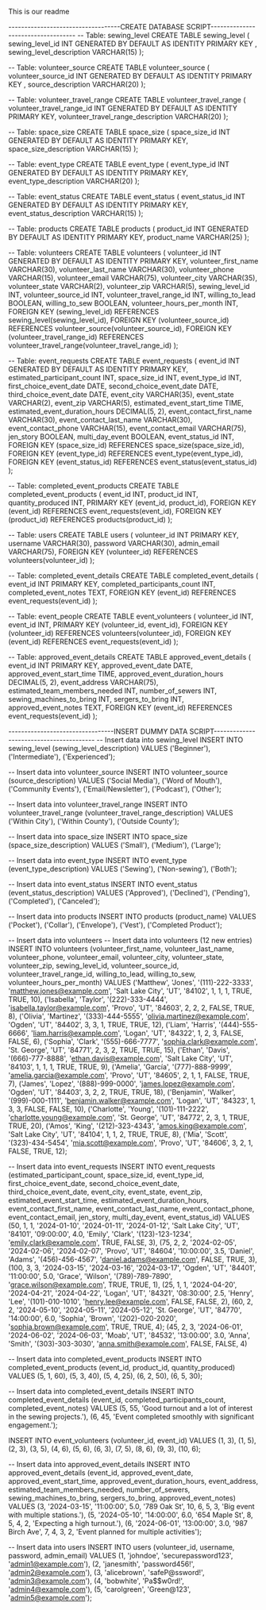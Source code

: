 This is our readme

-----------------------------------CREATE DATABASE SCRIPT-----------------------------------
-- Table: sewing_level
CREATE TABLE sewing_level (
    sewing_level_id INT GENERATED BY DEFAULT AS IDENTITY PRIMARY KEY ,
    sewing_level_description VARCHAR(15)
);

-- Table: volunteer_source
CREATE TABLE volunteer_source (
    volunteer_source_id INT GENERATED BY DEFAULT AS IDENTITY PRIMARY KEY ,
    source_description VARCHAR(20)
);

-- Table: volunteer_travel_range
CREATE TABLE volunteer_travel_range (
    volunteer_travel_range_id INT GENERATED BY DEFAULT AS IDENTITY PRIMARY KEY,
    volunteer_travel_range_description VARCHAR(20)
);

-- Table: space_size
CREATE TABLE space_size (
    space_size_id INT GENERATED BY DEFAULT AS IDENTITY PRIMARY KEY,
    space_size_description VARCHAR(15)
);

-- Table: event_type
CREATE TABLE event_type (
    event_type_id INT GENERATED BY DEFAULT AS IDENTITY PRIMARY KEY,
    event_type_description VARCHAR(20)
);

-- Table: event_status
CREATE TABLE event_status (
    event_status_id INT GENERATED BY DEFAULT AS IDENTITY PRIMARY KEY,
    event_status_description VARCHAR(15)
);

-- Table: products
CREATE TABLE products (
    product_id INT  GENERATED BY DEFAULT AS IDENTITY PRIMARY KEY,
    product_name VARCHAR(25)
);

-- Table: volunteers
CREATE TABLE volunteers (
    volunteer_id INT GENERATED BY DEFAULT AS IDENTITY PRIMARY KEY,
    volunteer_first_name VARCHAR(30),
    volunteer_last_name VARCHAR(30),
    volunteer_phone VARCHAR(15),
    volunteer_email VARCHAR(75),
    volunteer_city VARCHAR(35),
    volunteer_state VARCHAR(2),
    volunteer_zip VARCHAR(5),
    sewing_level_id INT,
    volunteer_source_id INT,
    volunteer_travel_range_id INT,
    willing_to_lead BOOLEAN,
    willing_to_sew BOOLEAN,
    volunteer_hours_per_month INT,
    FOREIGN KEY (sewing_level_id) REFERENCES sewing_level(sewing_level_id),
    FOREIGN KEY (volunteer_source_id) REFERENCES volunteer_source(volunteer_source_id),
    FOREIGN KEY (volunteer_travel_range_id) REFERENCES volunteer_travel_range(volunteer_travel_range_id)
);

-- Table: event_requests
CREATE TABLE event_requests (
    event_id INT GENERATED BY DEFAULT AS IDENTITY PRIMARY KEY,
    estimated_participant_count INT,
    space_size_id INT,
    event_type_id INT,
    first_choice_event_date DATE,
    second_choice_event_date DATE,
    third_choice_event_date DATE,
    event_city VARCHAR(35),
    event_state VARCHAR(2),
    event_zip VARCHAR(5),
    estimated_event_start_time TIME,
    estimated_event_duration_hours DECIMAL(5, 2),
    event_contact_first_name VARCHAR(30),
    event_contact_last_name VARCHAR(30),
    event_contact_phone VARCHAR(15),
    event_contact_email VARCHAR(75),
    jen_story BOOLEAN,
    multi_day_event BOOLEAN,
    event_status_id INT,
    FOREIGN KEY (space_size_id) REFERENCES space_size(space_size_id),
    FOREIGN KEY (event_type_id) REFERENCES event_type(event_type_id),
    FOREIGN KEY (event_status_id) REFERENCES event_status(event_status_id)
);

-- Table: completed_event_products
CREATE TABLE completed_event_products (
    event_id INT,
    product_id INT,
    quantity_produced INT,
    PRIMARY KEY (event_id, product_id),
    FOREIGN KEY (event_id) REFERENCES event_requests(event_id),
    FOREIGN KEY (product_id) REFERENCES products(product_id)
);

-- Table: users
CREATE TABLE users (
    volunteer_id INT PRIMARY KEY,
    username VARCHAR(30),
    password VARCHAR(30),
    admin_email VARCHAR(75),
    FOREIGN KEY (volunteer_id) REFERENCES volunteers(volunteer_id)
);

-- Table: completed_event_details
CREATE TABLE completed_event_details (
    event_id INT PRIMARY KEY,
    completed_participants_count INT,
    completed_event_notes TEXT,
    FOREIGN KEY (event_id) REFERENCES event_requests(event_id)
);

-- Table: event_people
CREATE TABLE event_volunteers (
    volunteer_id INT,
    event_id INT,
    PRIMARY KEY (volunteer_id, event_id),
    FOREIGN KEY (volunteer_id) REFERENCES volunteers(volunteer_id),
    FOREIGN KEY (event_id) REFERENCES event_requests(event_id)
);

-- Table: approved_event_details
CREATE TABLE approved_event_details (
    event_id INT PRIMARY KEY,
    approved_event_date DATE,
    approved_event_start_time TIME,
    approved_event_duration_hours DECIMAL(5, 2),
    event_address VARCHAR(75),
    estimated_team_members_needed INT,
    number_of_sewers INT,
    sewing_machines_to_bring INT,
    sergers_to_bring INT,
    approved_event_notes TEXT,
    FOREIGN KEY (event_id) REFERENCES event_requests(event_id)
);



---------------------------------INSERT DUMMY DATA SCRIPT----------------------------------------
-- Insert data into sewing_level
INSERT INTO sewing_level (sewing_level_description) VALUES
('Beginner'),
('Intermediate'),
('Experienced');

-- Insert data into volunteer_source
INSERT INTO volunteer_source (source_description) VALUES
('Social Media'),
('Word of Mouth'),
('Community Events'),
('Email/Newsletter'),
('Podcast'),
('Other');

-- Insert data into volunteer_travel_range
INSERT INTO volunteer_travel_range (volunteer_travel_range_description) VALUES
('Within City'),
('Within County'),
('Outside County');

-- Insert data into space_size
INSERT INTO space_size (space_size_description) VALUES
('Small'),
('Medium'),
('Large');

-- Insert data into event_type
INSERT INTO event_type (event_type_description) VALUES
('Sewing'),
('Non-sewing'),
('Both');

-- Insert data into event_status
INSERT INTO event_status (event_status_description) VALUES
('Approved'),
('Declined'),
('Pending'),
('Completed'),
('Canceled');

-- Insert data into products
INSERT INTO products (product_name) VALUES
('Pocket'),
('Collar'),
('Envelope'),
('Vest'),
('Completed Product');

-- Insert data into volunteers
-- Insert data into volunteers (12 new entries)
INSERT INTO volunteers (volunteer_first_name, volunteer_last_name, volunteer_phone, volunteer_email, volunteer_city,
    volunteer_state, volunteer_zip, sewing_level_id, volunteer_source_id, volunteer_travel_range_id, 
    willing_to_lead, willing_to_sew, volunteer_hours_per_month)
VALUES
('Matthew', 'Jones', '(111)-222-3333', 'matthew.jones@example.com', 'Salt Lake City', 'UT', '84102', 1, 1, 1, TRUE, TRUE, 10),
('Isabella', 'Taylor', '(222)-333-4444', 'isabella.taylor@example.com', 'Provo', 'UT', '84603', 2, 2, 2, FALSE, TRUE, 8),
('Olivia', 'Martinez', '(333)-444-5555', 'olivia.martinez@example.com', 'Ogden', 'UT', '84402', 3, 3, 1, TRUE, TRUE, 12),
('Liam', 'Harris', '(444)-555-6666', 'liam.harris@example.com', 'Logan', 'UT', '84322', 1, 2, 3, FALSE, FALSE, 6),
('Sophia', 'Clark', '(555)-666-7777', 'sophia.clark@example.com', 'St. George', 'UT', '84771', 2, 3, 2, TRUE, TRUE, 15),
('Ethan', 'Davis', '(666)-777-8888', 'ethan.davis@example.com', 'Salt Lake City', 'UT', '84103', 1, 1, 1, TRUE, TRUE, 9),
('Amelia', 'García', '(777)-888-9999', 'amelia.garcia@example.com', 'Provo', 'UT', '84605', 2, 1, 1, FALSE, TRUE, 7),
('James', 'Lopez', '(888)-999-0000', 'james.lopez@example.com', 'Ogden', 'UT', '84403', 3, 2, 2, TRUE, TRUE, 18),
('Benjamin', 'Walker', '(999)-000-1111', 'benjamin.walker@example.com', 'Logan', 'UT', '84323', 1, 3, 3, FALSE, FALSE, 10),
('Charlotte', 'Young', '(101)-111-2222', 'charlotte.young@example.com', 'St. George', 'UT', '84772', 2, 3, 1, TRUE, TRUE, 20),
('Amos', 'King', '(212)-323-4343', 'amos.king@example.com', 'Salt Lake City', 'UT', '84104', 1, 1, 2, TRUE, TRUE, 8),
('Mia', 'Scott', '(323)-434-5454', 'mia.scott@example.com', 'Provo', 'UT', '84606', 3, 2, 1, FALSE, TRUE, 12);


-- Insert data into event_requests
INSERT INTO event_requests (estimated_participant_count, space_size_id, event_type_id, first_choice_event_date,
    second_choice_event_date, third_choice_event_date, event_city, event_state, event_zip, 
    estimated_event_start_time, estimated_event_duration_hours, event_contact_first_name, 
    event_contact_last_name, event_contact_phone, event_contact_email, jen_story, multi_day_event, event_status_id)
VALUES
(50, 1, 1, '2024-01-10', '2024-01-11', '2024-01-12', 'Salt Lake City', 'UT', '84101', 
    '09:00:00', 4.0, 'Emily', 'Clark', '(123)-123-1234', 'emily.clark@example.com', TRUE, FALSE, 3),
(75, 2, 2, '2024-02-05', '2024-02-06', '2024-02-07', 'Provo', 'UT', '84604', 
    '10:00:00', 3.5, 'Daniel', 'Adams', '(456)-456-4567', 'daniel.adams@example.com', FALSE, TRUE, 3),
(100, 3, 3, '2024-03-15', '2024-03-16', '2024-03-17', 'Ogden', 'UT', '84401', 
    '11:00:00', 5.0, 'Grace', 'Wilson', '(789)-789-7890', 'grace.wilson@example.com', TRUE, TRUE, 1),
(25, 1, 1, '2024-04-20', '2024-04-21', '2024-04-22', 'Logan', 'UT', '84321', 
    '08:30:00', 2.5, 'Henry', 'Lee', '(101)-010-1010', 'henry.lee@example.com', FALSE, FALSE, 2),
(60, 2, 2, '2024-05-10', '2024-05-11', '2024-05-12', 'St. George', 'UT', '84770', 
    '14:00:00', 6.0, 'Sophia', 'Brown', '(202)-020-2020', 'sophia.brown@example.com', TRUE, TRUE, 4);
(45, 2, 3, '2024-06-01', '2024-06-02', '2024-06-03', 'Moab', 'UT', '84532', 
    '13:00:00', 3.0, 'Anna', 'Smith', '(303)-303-3030', 'anna.smith@example.com', FALSE, FALSE, 4)


-- Insert data into completed_event_products
INSERT INTO completed_event_products (event_id, product_id, quantity_produced)
VALUES
(5, 1, 60),
(5, 3, 40),
(5, 4, 25),
(6, 2, 50),
(6, 5, 30);

-- Insert data into completed_event_details
INSERT INTO completed_event_details (event_id, completed_participants_count, completed_event_notes)
VALUES
(5, 55, 'Good turnout and a lot of interest in the sewing projects.'),
(6, 45, 'Event completed smoothly with significant engagement.');

INSERT INTO event_volunteers (volunteer_id, event_id)
VALUES
(1, 3),
(1, 5),
(2, 3),
(3, 5),
(4, 6),
(5, 6),
(6, 3),
(7, 5),
(8, 6),
(9, 3),
(10, 6);

-- Insert data into approved_event_details
INSERT INTO approved_event_details (event_id, approved_event_date, approved_event_start_time, 
    approved_event_duration_hours, event_address, estimated_team_members_needed, number_of_sewers, 
    sewing_machines_to_bring, sergers_to_bring, approved_event_notes)
VALUES
(3, '2024-03-15', '11:00:00', 5.0, '789 Oak St', 10, 6, 5, 3, 'Big event with multiple stations.'),
(5, '2024-05-10', '14:00:00', 6.0, '654 Maple St', 8, 5, 4, 2, 'Expecting a high turnout.'),
(6, '2024-06-01', '13:00:00', 3.0, '987 Birch Ave', 7, 4, 3, 2, 'Event planned for multiple activities');

-- Insert data into users
INSERT INTO users (volunteer_id, username, password, admin_email)
VALUES
(1, 'johndoe', 'securepassword123', 'admin1@example.com'),
(2, 'janesmith', 'password456!', 'admin2@example.com'),
(3, 'alicebrown', 'safeP@ssword!', 'admin3@example.com'),
(4, 'bobwhite', 'Pa$$w0rd!', 'admin4@example.com'),
(5, 'carolgreen', 'Green@123', 'admin5@example.com');